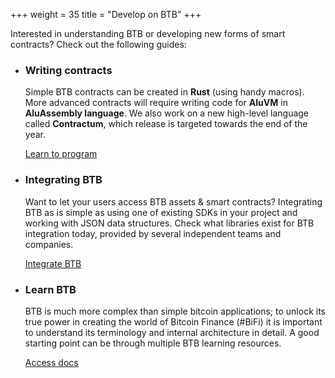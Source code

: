 +++
weight = 35
title = "Develop on BTB"
+++

Interested in understanding BTB or developing new forms of smart contracts? 
Check out the following guides:

* ### Writing contracts

  Simple BTB contracts can be created in **Rust** (using handy macros).
  More advanced contracts will require writing code for **AluVM** in
  **AluAssembly language**. We also work on a new high-level language called
  **Contractum**, which release is targeted towards the end of the year.

  <a href="/program" class="button button-secondary">Learn to program</a>

* ### Integrating BTB

  Want to let your users access BTB assets & smart contracts?
  Integrating BTB as is simple as using one of existing SDKs in your project and
  working with JSON data structures. Check what libraries exist for BTB
  integration today, provided by several independent teams and companies.

  <a href="/integrate" class="button button-secondary">Integrate BTB</a>

* ### Learn BTB

  BTB is much more complex than simple bitcoin applications; to unlock its true
  power in creating the world of Bitcoin Finance (#BiFi) it is important
  to understand its terminology and internal architecture in detail. A good
  starting point can be through multiple BTB learning resources.

  <a href="/docs" class="button button-secondary">Access docs</a>
